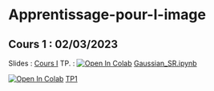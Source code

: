 # Apprentissage-pour-l-image

## Cours 1 : 02/03/2023

Slides : <a href="https://github.com/emilePi/Apprentissage-pour-l-image/blob/main/Slides/1_introduction_to_neural_networks.pdf"> Cours I</a>
TP.    : [![Open In Colab](https://colab.research.google.com/assets/colab-badge.svg)](https://colab.research.google.com/github/emilePi/Gaussian-SR/blob/main/Gaussian_SR.ipynb) [Gaussian_SR.ipynb](https://github.com/emilePi/Gaussian-SR/blob/main/Gaussian_SR.ipynb)


[![Open In Colab](https://colab.research.google.com/assets/colab-badge.svg)](https://colab.research.google.com/github/emilePi/Apprentissage-pour-l-image/blob/main/TP/1_M1MAS_multiclass_logistic_regression.ipynb) [TP1](https://github.com/emilePi/Apprentissage-pour-l-image/blob/main/TP/1_M1MAS_multiclass_logistic_regression.ipynb)

